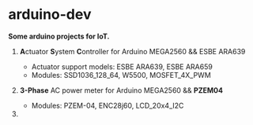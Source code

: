 # arduino-dev
**Some arduino projects for IoT.**

1. **A**ctuator **S**ystem **C**ontroller for Arduino MEGA2560 && ESBE ARA639
    * Actuator support models: ESBE ARA639, ESBE ARA659
    * Modules: SSD1036_128_64, W5500, MOSFET_4X_PWM

2. **3-Phase** AC power meter for Arduino MEGA2560 && **PZEM04**
    * Modules: PZEM-04, ENC28j60, LCD_20x4_I2C
    
3.
